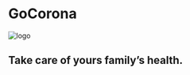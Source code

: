 # GoCorona
![logo](https://user-images.githubusercontent.com/99135589/152692075-93a141a7-3ebc-4f15-9bd3-be374d624865.svg)
## Take care of yours family’s health.
